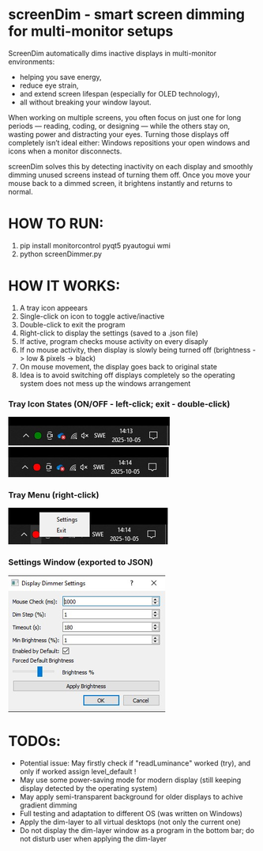 # screenDim - smart screen dimming for multi-monitor setups
ScreenDim automatically dims inactive displays in multi-monitor environments: 
- helping you save energy,
- reduce eye strain,
- and extend screen lifespan (especially for OLED technology),
- all without breaking your window layout.

When working on multiple screens, you often focus on just one for long periods — reading, coding, or designing — while the others stay on, wasting power and distracting your eyes.
Turning those displays off completely isn’t ideal either: Windows repositions your open windows and icons when a monitor disconnects.

screenDim solves this by detecting inactivity on each display and smoothly dimming unused screens instead of turning them off. Once you move your mouse back to a dimmed screen, it brightens instantly and returns to normal.

# HOW TO RUN:
1) pip install monitorcontrol pyqt5 pyautogui wmi
2) python screenDimmer.py

# HOW IT WORKS:
1) A tray icon appeears
2) Single-click on icon to toggle active/inactive
3) Double-click to exit the program
4) Right-click to display the settings (saved to a .json file)
5) If active, program checks mouse activity on every disaply
6) If no mouse activity, then display is slowly being turned off (brightness -> low & pixels -> black)
7) On mouse movement, the display goes back to original state
8) Idea is to avoid switching off displays completely so the operating system does not mess up the windows arrangement

### Tray Icon States (ON/OFF - left-click; exit - double-click)
![Tray icon (active)](assets/images/active.jpg)
![Tray icon (inactive)](assets/images/inactive.jpg)

### Tray Menu (right-click)
![Tray right-click menu](assets/images/right-click.jpg)

### Settings Window (exported to JSON)
![Settings window](assets/images/settings.jpg)

# TODOs:
- Potential issue: May firstly check if "readLuminance" worked (try), and only if worked assign level_default !
- May use some power-saving mode for modern display (still keeping display detected by the operating system)
- May apply semi-transparent background for older displays to achive gradient dimming
- Full testing and adaptation to different OS (was written on Windows)
- Apply the dim-layer to all virtual desktops (not only the current one)
- Do not display the dim-layer window as a program in the bottom bar; do not disturb user when applying the dim-layer
